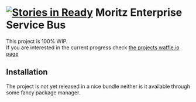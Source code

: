 [![Stories in Ready](https://badge.waffle.io/futjikato/tr-esb.png?label=ready&title=Ready)](https://waffle.io/futjikato/tr-esb)
Moritz Enterprise Service Bus
======

This project is 100% WIP.<br>
If you are interested in the current progress check [the projects waffle.io page](https://waffle.io/futjikato/tr-esb)

Installation
------

The project is not yet released in a nice bundle neither is it available through some fancy package manager.